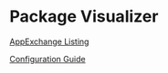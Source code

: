 # Package Visualizer

[AppExchange Listing](https://appexchange.salesforce.com/appxListingDetail?listingId=a0N3u00000MSnbuEAD)

[Configuration Guide](https://salesforce.quip.com/f3SWA340YbFH)

